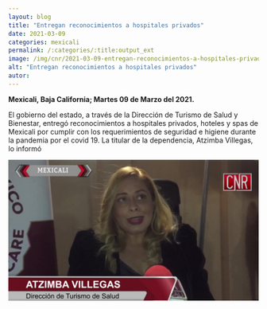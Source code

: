 ```yaml
---
layout: blog
title: "Entregan reconocimientos a hospitales privados"
date: 2021-03-09
categories: mexicali
permalink: /:categories/:title:output_ext
image: /img/cnr/2021-03-09-entregan-reconocimientos-a-hospitales-privados.jpg
alt: "Entregan reconocimientos a hospitales privados"
autor:
---
```


**Mexicali, Baja California; Martes 09 de Marzo del 2021.** 

El gobierno del estado, a través de la Dirección de Turismo de Salud y Bienestar, entregó reconocimientos a hospitales privados, hoteles y spas de Mexicali por cumplir con los requerimientos de seguridad e higiene durante la pandemia por el covid 19. La titular de la dependencia, Atzimba Villegas, lo informó

<div id="carouselExampleSlidesOnly" class="carousel slide" data-ride="carousel">
  <div class="carousel-inner">
    <div class="carousel-item active">
       <img class="d-block w-100" src="/img/cnr/2021-03-09-entregan-reconocimientos-a-hospitales-privados.jpg" loading="lazy"  alt="Entregan reconocimientos a hospitales privados">
    </div>
  </div>
</div>